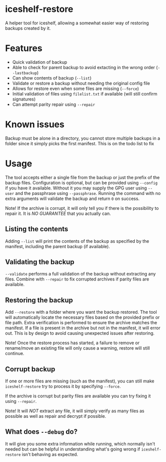 # iceshelf-restore

A helper tool for iceshelf, allowing a somewhat easier way of restoring backups created by it.

# Features

- Quick validation of backup
- Able to check for parent backup to avoid extacting in the wrong order (`--lastbackup`)
- Can show contents of backup (`--list`)
- Validate or restore a backup without needing the original config file
- Allows for restore even when some files are missing (`--force`)
- Initial validation of files using `filelist.txt` if available (will still confirm signatures)
- Can attempt parity repair using `--repair`

# Known issues

Backup must be alone in a directory, you cannot store multiple backups in a folder since it simply picks the first manifest. This is on the todo list to fix

# Usage

The tool accepts either a single file from the backup or just the prefix of the backup files. Configuration is optional, but can be provided using `--config` if you have it available. Without it you may supply the GPG user using `--user` and the passphrase using `--passphrase`.
Running the command with no extra arguments will validate the backup and return `0` on success.

Note! If the archive is corrupt, it will only tell you if there is the possibility to repair it. It is *NO GUARANTEE* that you actually can.

## Listing the contents

Adding `--list` will print the contents of the backup as specified by the manifest, including the parent backup (if available).

## Validating the backup

`--validate` performs a full validation of the backup without extracting any files. Combine with `--repair` to fix corrupted archives if parity files are available.

## Restoring the backup

Add `--restore` with a folder where you want the backup restored. The tool will automatically locate the necessary files based on the provided prefix or file path. Extra verification is performed to ensure the archive matches the manifest. If a file is present in the archive but not in the manifest, it will error out. This is by design to avoid causing unexpected issues after restoring.

Note! Once the restore process has started, a failure to remove or rename/move an existing file will only cause a warning, restore will still continue.

## Corrupt backup

If one or more files are missing (such as the manifest), you can still make `iceshelf-restore` try to process it by specifying `--force`.

If the archive is corrupt but parity files are available you can try fixing it using `--repair`.

Note! It will *NOT* extract any file, it will simply verify as many files as possible as well as repair and decrypt if possible.

## What does `--debug` do?

It will give you some extra information while running, which normally isn't needed but can be helpful in understanding what's going wrong if `iceshelf-restore` isn't behaving as expected.
